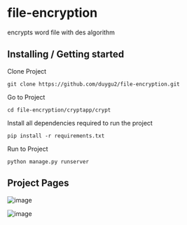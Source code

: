 # file-encryption
encrypts word file with des algorithm

## Installing / Getting started

 Clone Project
```shell
git clone https://github.com/duygu2/file-encryption.git
```
Go to Project
```shell
cd file-encryption/cryptapp/crypt
```

Install all dependencies required to run the project
```shell
pip install -r requirements.txt
```
 Run to Project 
 ```shell
 python manage.py runserver
 ```

## Project Pages
![image](https://user-images.githubusercontent.com/56012686/233082069-ef0f6223-ffd0-4422-8ba5-430b8e38f247.png)

![image](https://user-images.githubusercontent.com/56012686/233082231-b202406c-221e-4cd6-a7f4-0359c49fe60f.png)

